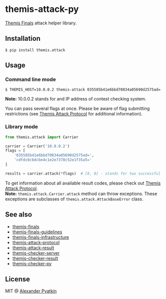 # themis-attack-py
[Themis Finals](https://github.com/aspyatkin/themis-finals) attack helper library.

## Installation
```
$ pip install themis.attack
```

## Usage
### Command line mode
```
$ THEMIS_HOST=10.0.0.2 themis-attack 035585b41e6bbd70834a05690d2575ad=
```
**Note:** 10.0.0.2 stands for and IP address of contest checking system.

You can pass several flags at once. Please be aware of flag submitting restrictions (see [Themis Attack Protocol](https://github.com/aspyatkin/themis-attack-protocol) for additional information).

### Library mode
```python
from themis.attack import Carrier

carrier = Carrier('10.0.0.2')
flags = [
    '035585b41e6bbd70834a05690d2575ad=',
    'cdfdc8cbdcbe4c1e2e7378c52e1f35a5='
]

results = carrier.attack(*flags)  # [0, 0] - stands for two successful attacks
```
To get information about all available result codes, please check out [Themis Attack Protocol](https://github.com/aspyatkin/themis-attack-protocol).  
**Note:** `themis.attack.Carrier.attack` method can throw exceptions. These exceptions are subclasses of `themis.attack.AttackBaseError` class.

## See also
- [themis-finals](https://github.com/aspyatkin/themis-finals)
- [themis-finals-guidelines](https://github.com/aspyatkin/themis-finals-guidelines)
- [themis-finals-infrastructure](https://github.com/aspyatkin/themis-finals-infrastructure)
- [themis-attack-protocol](https://github.com/aspyatkin/themis-attack-protocol)
- [themis-attack-result](https://github.com/aspyatkin/themis-attack-result)
- [themis-checker-server](https://github.com/aspyatkin/themis-checker-server)
- [themis-checker-result](https://github.com/aspyatkin/themis-checker-result)
- [themis-checker-py](https://github.com/aspyatkin/themis-checker-py)

## License
MIT @ [Alexander Pyatkin](https://github.com/aspyatkin)
